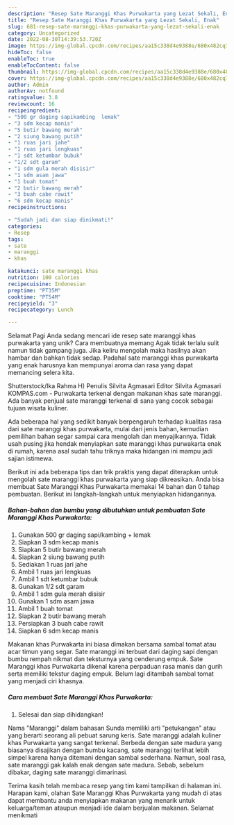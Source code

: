 ```yaml
---
description: "Resep Sate Maranggi Khas Purwakarta yang Lezat Sekali, Enak"
title: "Resep Sate Maranggi Khas Purwakarta yang Lezat Sekali, Enak"
slug: 681-resep-sate-maranggi-khas-purwakarta-yang-lezat-sekali-enak
category: Uncategorized
date: 2022-08-30T14:39:53.720Z
image: https://img-global.cpcdn.com/recipes/aa15c338d4e9388e/680x482cq70/sate-maranggi-khas-purwakarta-foto-resep-utama.jpg
hideToc: false
enableToc: true
enableTocContent: false
thumbnail: https://img-global.cpcdn.com/recipes/aa15c338d4e9388e/680x482cq70/sate-maranggi-khas-purwakarta-foto-resep-utama.jpg
cover: https://img-global.cpcdn.com/recipes/aa15c338d4e9388e/680x482cq70/sate-maranggi-khas-purwakarta-foto-resep-utama.jpg
author: Admin
authorAv: notfound
ratingvalue: 3.8
reviewcount: 16
recipeingredient:
- "500 gr daging sapikambing  lemak"
- "3 sdm kecap manis"
- "5 butir bawang merah"
- "2 siung bawang putih"
- "1 ruas jari jahe"
- "1 ruas jari lengkuas"
- "1 sdt ketumbar bubuk"
- "1/2 sdt garam"
- "1 sdm gula merah disisir"
- "1 sdm asam jawa"
- "1 buah tomat"
- "2 butir bawang merah"
- "3 buah cabe rawit"
- "6 sdm kecap manis"
recipeinstructions:

- "Sudah jadi dan siap dinikmati!"
categories:
- Resep
tags:
- sate
- maranggi
- khas

katakunci: sate maranggi khas 
nutrition: 100 calories
recipecuisine: Indonesian
preptime: "PT35M"
cooktime: "PT54M"
recipeyield: "3"
recipecategory: Lunch

---
```



Selamat Pagi Anda sedang mencari ide resep sate maranggi khas purwakarta yang unik? Cara membuatnya memang Agak tidak terlalu sulit namun tidak gampang juga. Jika keliru mengolah maka hasilnya akan hambar dan bahkan tidak sedap. Padahal sate maranggi khas purwakarta yang enak harusnya kan mempunyai aroma dan rasa yang dapat memancing selera kita.


Shutterstock/Ika Rahma H) Penulis Silvita Agmasari Editor Silvita Agmasari KOMPAS.com - Purwakarta terkenal dengan makanan khas sate maranggi. Ada banyak penjual sate maranggi terkenal di sana yang cocok sebagai tujuan wisata kuliner.

Ada beberapa hal yang sedikit banyak berpengaruh terhadap kualitas rasa dari sate maranggi khas purwakarta, mulai dari jenis bahan, kemudian pemilihan bahan segar sampai cara mengolah dan menyajikannya. Tidak usah pusing jika hendak menyiapkan sate maranggi khas purwakarta enak di rumah, karena asal sudah tahu triknya maka hidangan ini mampu jadi sajian istimewa.


Berikut ini ada beberapa tips dan trik praktis yang dapat diterapkan untuk mengolah sate maranggi khas purwakarta yang siap dikreasikan. Anda bisa membuat Sate Maranggi Khas Purwakarta memakai 14 bahan dan 0 tahap pembuatan. Berikut ini langkah-langkah untuk menyiapkan hidangannya.

<!--inarticleads1-->

##### Bahan-bahan dan bumbu yang dibutuhkan untuk pembuatan Sate Maranggi Khas Purwakarta:

1. Gunakan 500 gr daging sapi/kambing + lemak
1. Siapkan 3 sdm kecap manis
1. Siapkan 5 butir bawang merah
1. Siapkan 2 siung bawang putih
1. Sediakan 1 ruas jari jahe
1. Ambil 1 ruas jari lengkuas
1. Ambil 1 sdt ketumbar bubuk
1. Gunakan 1/2 sdt garam
1. Ambil 1 sdm gula merah disisir
1. Gunakan 1 sdm asam jawa
1. Ambil 1 buah tomat
1. Siapkan 2 butir bawang merah
1. Persiapkan 3 buah cabe rawit
1. Siapkan 6 sdm kecap manis


Makanan khas Purwakarta ini biasa dimakan bersama sambal tomat atau acar timun yang segar. Sate maranggi ini terbuat dari daging sapi dengan bumbu rempah nikmat dan teksturnya yang cenderung empuk. Sate Maranggi khas Purwakarta dikenal karena perpaduan rasa manis dan gurih serta memiliki tekstur daging empuk. Belum lagi ditambah sambal tomat yang menjadi ciri khasnya. 

<!--inarticleads2-->

##### Cara membuat Sate Maranggi Khas Purwakarta:


1. Selesai dan siap dihidangkan!

Nama &#34;Maranggi&#34; dalam bahasan Sunda memiliki arti &#34;petukangan&#34; atau yang berarti seorang ali pebuat sarung keris. Sate maranggi adalah kuliner khas Purwakarta yang sangat terkenal. Berbeda dengan sate madura yang biasanya disajikan dengan bumbu kacang, sate maranggi terlihat lebih simpel karena hanya ditemani dengan sambal sederhana. Namun, soal rasa, sate maranggi gak kalah enak dengan sate madura. Sebab, sebelum dibakar, daging sate maranggi dimarinasi. 

Terima kasih telah membaca resep yang tim kami tampilkan di halaman ini. Harapan kami, olahan Sate Maranggi Khas Purwakarta yang mudah di atas dapat membantu anda menyiapkan makanan yang menarik untuk keluarga/teman ataupun menjadi ide dalam berjualan makanan. Selamat menikmati
